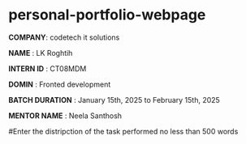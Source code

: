 # personal-portfolio-webpage

**COMPANY**: codetech it solutions

**NAME** : LK Roghtih

**INTERN ID** : CT08MDM

**DOMIN** : Fronted development 

**BATCH DURATION** : January 15th, 2025 to February  15th, 2025

**MENTOR NAME** : Neela Santhosh

#Enter the distripction of the task performed no less than 500 words
